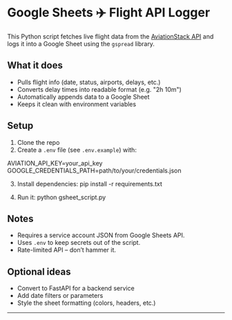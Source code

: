 # Google Sheets ✈️ Flight API Logger

This Python script fetches live flight data from the [AviationStack API](https://aviationstack.com/) and logs it into a Google Sheet using the `gspread` library.

## What it does

- Pulls flight info (date, status, airports, delays, etc.)
- Converts delay times into readable format (e.g. "2h 10m")
- Automatically appends data to a Google Sheet
- Keeps it clean with environment variables

## Setup

1. Clone the repo
2. Create a `.env` file (see `.env.example`) with:

AVIATION_API_KEY=your_api_key
GOOGLE_CREDENTIALS_PATH=path/to/your/credentials.json

3. Install dependencies:
   pip install -r requirements.txt

4. Run it:
   python gsheet_script.py

## Notes

- Requires a service account JSON from Google Sheets API.
- Uses `.env` to keep secrets out of the script.
- Rate-limited API – don’t hammer it.

## Optional ideas

- Convert to FastAPI for a backend service
- Add date filters or parameters
- Style the sheet formatting (colors, headers, etc.)

---
